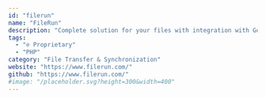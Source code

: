 ```yaml
---
id: "filerun"
name: "FileRun"
description: "Complete solution for your files with integration with Google and Office."
tags:
  - "⊘ Proprietary"
  - "PHP"
category: "File Transfer & Synchronization"
website: "https://www.filerun.com/"
github: "https://www.filerun.com/"
#image: "/placeholder.svg?height=300&width=400"
---
```


